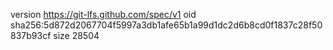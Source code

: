 version https://git-lfs.github.com/spec/v1
oid sha256:5d872d2067704f5997a3db1afe65b1a99d1dc2d6b8cd0f1837c28f50837b93cf
size 28504
